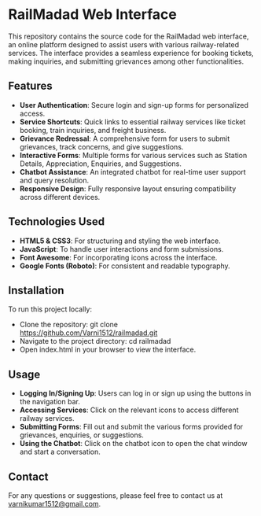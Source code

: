 # RailMadad Web Interface

This repository contains the source code for the RailMadad web interface, an online platform designed to assist users with various railway-related services. The interface provides a seamless experience for booking tickets, making inquiries, and submitting grievances among other functionalities.

## Features

- **User Authentication**: Secure login and sign-up forms for personalized access.
- **Service Shortcuts**: Quick links to essential railway services like ticket booking, train inquiries, and freight business.
- **Grievance Redressal**: A comprehensive form for users to submit grievances, track concerns, and give suggestions.
- **Interactive Forms**: Multiple forms for various services such as Station Details, Appreciation, Enquiries, and Suggestions.
- **Chatbot Assistance**: An integrated chatbot for real-time user support and query resolution.
- **Responsive Design**: Fully responsive layout ensuring compatibility across different devices.

## Technologies Used

- **HTML5 & CSS3**: For structuring and styling the web interface.
- **JavaScript**: To handle user interactions and form submissions.
- **Font Awesome**: For incorporating icons across the interface.
- **Google Fonts (Roboto)**: For consistent and readable typography.

## Installation

To run this project locally:

- Clone the repository:
       git clone https://github.com/Varni1512/railmadad.git
- Navigate to the project directory:
       cd railmadad
- Open index.html in your browser to view the interface.

## Usage

- **Logging In/Signing Up**: Users can log in or sign up using the buttons in the navigation bar.
- **Accessing Services**: Click on the relevant icons to access different railway services.
- **Submitting Forms**: Fill out and submit the various forms provided for grievances, enquiries, or suggestions.
- **Using the Chatbot**: Click on the chatbot icon to open the chat window and start a conversation.

## Contact
For any questions or suggestions, please feel free to contact us at varnikumar1512@gmail.com.
